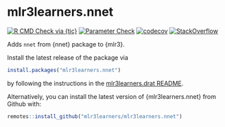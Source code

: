 # mlr3learners.nnet

<!-- badges: start -->

[![R CMD Check via {tic}](https://github.com/mlr3learners/mlr3learners.nnet/workflows/R%20CMD%20Check%20via%20{tic}/badge.svg?branch=master)](https://github.com/mlr3learners/mlr3learners.nnet/actions)
[![Parameter Check](https://github.com/mlr3learners/mlr3learners.nnet/workflows/Parameter%20Check/badge.svg?branch=master)](https://github.com/mlr3learners/mlr3learners.nnet/actions)
[![codecov](https://codecov.io/gh/mlr3learners/mlr3learners.nnet/branch/master/graph/badge.svg)](https://codecov.io/gh/mlr3learners/mlr3learners.nnet)
[![StackOverflow](https://img.shields.io/badge/stackoverflow-mlr3-orange.svg)](https://stackoverflow.com/questions/tagged/mlr3)

<!-- badges: end -->

Adds `nnet` from {nnet} package to {mlr3}.

Install the latest release of the package via

```r
install.packages("mlr3learners.nnet")
```

by following the instructions in the [mlr3learners.drat README](https://github.com/mlr3learners/mlr3learners.drat).

Alternatively, you can install the latest version of {mlr3learners.nnet} from Github with:

```r
remotes::install_github("mlr3learners/mlr3learners.nnet")
```
